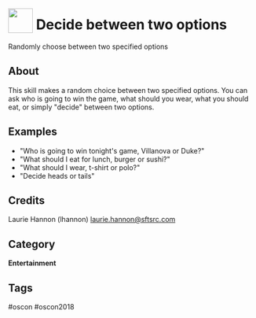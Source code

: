 # <img src='https://rawgithub.com/FortAwesome/Font-Awesome/master/advanced-options/raw-svg/solid/exchange-alt.svg' card_color='#40dbb0' width='50' height='50' style='vertical-align:bottom'/> Decide between two options
Randomly choose between two specified options

## About 
This skill makes a random choice between two specified options. You can ask who is going to win the game, what should you wear, what you should eat, or simply "decide" between two options.

## Examples 
* "Who is going to win tonight's game, Villanova or Duke?"
* "What should I eat for lunch, burger or sushi?"
* "What should I wear, t-shirt or polo?"
* "Decide heads or tails"

## Credits 
Laurie Hannon (lhannon) laurie.hannon@sftsrc.com

## Category
**Entertainment**

## Tags
#oscon
#oscon2018
